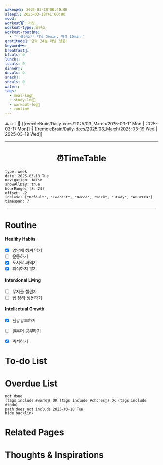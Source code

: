 ```yaml
---
wakeup🌞: 2025-03-18T06:40:00
sleep🌜: 2025-03-18T01:00:00
mood: 
workout🏋️: 러닝
workout-type: 유산소
workout-routine:
  - "**유산소** 러닝 30min, 워킹 10min "
gratitude🙏: 연속 24분 러닝 성공!
keyword🗝️: 
breakfast🍳: 
bfcals: 0
lunch🍚: 
lccals: 0
dinner🥗: 
dncals: 0
snack🍬: 
sncals: 0
water💧: 
tags:
  - meal-log📝
  - study-log📓
  - workout-log💪
  - routine
---
```

ㅛㅁ구
🔺 [[remoteBrain/Daily-docs/2025/03_March/2025-03-17 Mon | 2025-03-17 Mon]]
🔻 [[remoteBrain/Daily-docs/2025/03_March/2025-03-19 Wed | 2025-03-19 Wed]]
___
<h1> <center>⏰TimeTable </center> </h1>

```gEvent
type: week
date: 2025-03-18 Tue
navigation: false
showAllDay: true
hourRange: [8, 24]
offset: -2
include: ["Default", "Todoist", "Korea", "Work", "Study", "WOOYEON"]
timespan: 7
```

--- 


# Routine 

####  Healthy Habits
- [x] 영양제 챙겨 먹기
- [ ] 운동하기
- [x] 도시락 싸먹기
- [x] 외식하지 않기

####  Intentional Living 
- [ ] 무지출 챌린지 
- [ ] 집 정리·정돈하기

#### Intellectual Growth
- [x] 전공공부하기
- [ ] 일본어 공부하기
- [x] 독서하기



# To-do List


# Overdue List
```tasks
not done
(tags include #work💼) OR (tags include #chores🧺) OR (tags include #todo)
path does not include 2025-03-18 Tue
hide backlink
```

# Related Pages



# Thoughts & Inspirations

